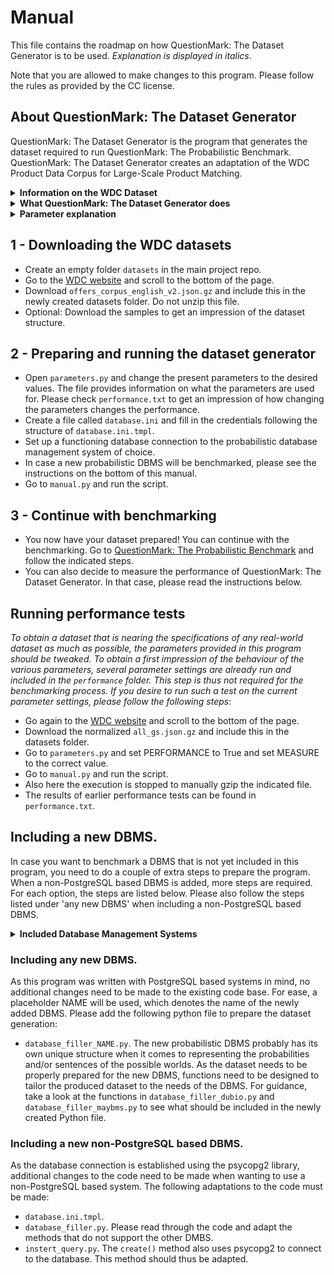 # Manual

This file contains the roadmap on how QuestionMark: The Dataset Generator
 is to be used. 
_Explanation is displayed in italics_. 

Note that you are allowed to make changes to this program. 
Please follow the rules as provided by the CC license. 

## About QuestionMark: The Dataset Generator
QuestionMark: The Dataset Generator is the program that generates the dataset required to
run QuestionMark: The Probabilistic Benchmark. QuestionMark: The Dataset Generator creates an
adaptation of the WDC Product Data Corpus for Large-Scale Product Matching. 

<details>
<summary><b>Information on the WDC Dataset</b></summary>
This benchmark uses an adaptation of the WDC Product Data Corpus and Gold Standard for Large-Scale 
Product Matching, Version 2.0 as the dataset. From this data corpus, the normalised English offers dataset is adapted 
and used for this benchmark.

The WDC dataset is a large public training dataset for product matching. It is produced by extracting schema.org product 
descriptions from 79 thousand websites, which provides 26 million product offers. The English offers subset consists of 
16 million product offers. The dataset is provided with a clustering. The 16 million product offers in the English subset 
are categorized in 10 million clusters. Each cluster contains offers of the same product found on different websites. 
There are roughly 8.5 million clusters with size 1, one million clusters with size 2, and 400.000 clusters with size 3 or 4. 
Clusters of a size greater than 80 are filtered out of the dataset, as these are likely noise. Within the English offers 
dataset, each offer is represented as a JSON object. 

To obtain a dataset suited for use in this benchmark, the English offers subset from the WDC data corpus should be adapted. 
</details>

<details>
<summary><b>What QuestionMark: The Dataset Generator does</b></summary>
<ul><li>If it is indicated that a smaller dataset will be used, this new dataset is produced first. To do this, a pseudo-random selection of offers is chosen from the dataset. This ensures that the same dataset will be produced each time the benchmark is run on a specific size.</li>
    <li>Next, this dataset is sorted and a dictionary is created for easy lookup.</li>
    <li>The offers present in the dataset are then put in blocks. For this, two blocking algorithms are available. First creating blocks reduces the time required to evaluate if offers should be put in the same cluster.</li>
    <li>After the blocks are created, all offers in a block are matched and provided with a probability score. This probability indicates the likelihood that the offer belongs in a cluster, and whether its attributes are likely the correct ones.</li>
    <li>When the clusters are created, a database representation is created and the offers are added to a probabilistic DBMS.</li></ul>
</details>

<details>
<summary><b>Parameter explanation</b></summary>
The following parameters are included in QuestionMark: The Probabilistic Benchmark. Their value can be changes in
parameters.py.
<ul><li><i>DBMS.</i> Determines into which database management system the generated dataset should be loaded and what preparatory queries need to be run.</li>
    <li><i>Dataset Size.</i> Determines the amount of offers included in the dataset. A percentage of the dataset can be determined with up to two decimal places. The offers for the new smaller dataset are pseudo-randomly chosen, so that the same dataset is returned for multiple runs. This ensures reproducibility of the results. The full dataset contains 16451499 offers. The smallest dataset that can be generated is 0.01% of the full dataset, which produces an initial dataset of 1653 offers. The final probabilistic dataset that is generated from these offers contains 11\:807 records. This value should be carefully chosen, as this influences to what extent the produced dataset imitates the data being digested by the real-world application.</li>
    <li><i>Whole Clusters.</i> Determines whether the offers chosen from the larger dataset to include in the new smaller dataset are pulled from entire clusters or not. Including entire clusters increases the uncertainty of the data.</li>
    <li><i>Word Distance Measure.</i> Determines the way the distance between two words or sentences is calculated. This measure is used during the blocking phase on the attributes determined as Blocking Key Values and on all suitable attributes during the matching phase. The implemented distance measures are Levenshtein, Jaro, Jaro-Winkler, Hamming and Jaccard. </li>
    <li><i>Blocking Key Values.</i> Determines the attributes that are included to determine the similarity of two offers during the blocking phase. Including more attributes provides a better blocking performance, but at the cost of a higher run time.</li>
    <li><i>Blocking Similarity Threshold.</i> Value between 0 and 1 that represents the distance between two offers. Evaluated offers with a distance lower than the threshold are included in the same block.</li>
    <li><i>Blocking Window Size.</i> Determines the size of the sliding window. Within a window, the distance between the first and last offer is determined. This value influences the run time. </li>
    <li><i>Maximum Block Size.</i> Poses a restriction on the block size. Increasing this value improves the performance. As the matching phase includes a calculation with factorial time complexity, this size should not exceed seven. Six is advised.</li>
    <li><i>Matching Attributes.</i> Determines the attributes that are used to determine the distance between two offers during the matching phase. Including more attributes improves the performance, but increases the run time.</li>
    <li><i>Matching Attribute Weights.</i> Determines the weight of each attribute to calculate the final distance score. This can be tweaked to improve the performance. It has no effect on the run time. </li>
    <li><i>Upper Phi and Lower Phi.</i> Determines the upper and lower threshold of the distance measure. If the distance between two offers is greater than the upper phi, the two offers are certainly not the same product. If the distance is smaller than the lower phi, the two offers are certainly the same. Increasing the gap between the values ensures less false matches or non-matches, but increases the computational complexity in later phases and during querying. A smaller gap can be used to artificially reduce the uncertainty in the dataset. This value should be carefully chosen, as this influences to what extent the produced dataset imitates the data being digested by the real-world application.</li>
</ul>
</details>


## 1 - Downloading the WDC datasets
- Create an empty folder ```datasets``` in the main project repo.
- Go to the [WDC website](https://webdatacommons.org/largescaleproductcorpus/v2/index.html) and scroll to the bottom of the page.
- Download ```offers_corpus_english_v2.json.gz``` and include this in the newly created datasets folder. Do not unzip this file.
- Optional: Download the samples to get an impression of the dataset structure.

## 2 - Preparing and running the dataset generator
- Open ```parameters.py``` and change the present parameters to the desired values. The file provides information on what the parameters are used for. Please check ```performance.txt``` to get an impression of how changing the parameters changes the performance.
- Create a file called ```database.ini``` and fill in the credentials following the structure of ```database.ini.tmpl```.
- Set up a functioning database connection to the probabilistic database management system of choice. 
- In case a new probabilistic DBMS will be benchmarked, please see the instructions on the bottom of this manual.
- Go to ```manual.py``` and run the script.

## 3 - Continue with benchmarking
- You now have your dataset prepared! You can continue with the benchmarking. Go to [QuestionMark: The Probabilistic Benchmark](https://gitlab.utwente.nl/s1981951/probabilistic-benchmark) and follow the indicated steps.
- You can also decide to measure the performance of QuestionMark: The Dataset Generator. In that case, please read the instructions below.

## Running performance tests
_To obtain a dataset that is nearing the specifications of any real-world dataset as much as possible, the parameters provided 
in this program should be tweaked. To obtain a first impression of the behaviour of the various parameters, several parameter settings
are already run and included in the ```performance``` folder. This step is thus not required for the
benchmarking process. If you desire to run such a test on the current parameter settings, 
please follow the following steps_:
- Go again to the [WDC website](http://webdatacommons.org/largescaleproductcorpus/v2/index.html) and scroll to the bottom of the page.
- Download the normalized ```all_gs.json.gz``` and include this in the datasets folder.
- Go to ```parameters.py``` and set PERFORMANCE to True and set MEASURE to the correct value.
- Go to ```manual.py``` and run the script.
- Also here the execution is stopped to manually gzip the indicated file.
- The results of earlier performance tests can be found in ```performance.txt```.

## Including a new DBMS.
In case you want to benchmark a DBMS that is not yet included in this 
program, you need to do a couple of extra steps to prepare the program. 
When a non-PostgreSQL based DBMS is added, more steps are required.
For each option, the steps are listed below. Please also follow the
steps listed under 'any new DBMS' when including a non-PostgreSQL based
DBMS.

<details>
<summary><b>Included Database Management Systems</b></summary>
<ul><li>MayBMS</li>
    <li>DuBio</li></ul>
</details>

### Including any new DBMS.
As this program was written with PostgreSQL based systems in mind, 
no additional changes need to be made to the existing code base. For ease, a
placeholder NAME will be used, which denotes the name of the newly added DBMS.
Please add the following python file to prepare the dataset generation:
- ```database_filler_NAME.py```. The new probabilistic DBMS probably has its own unique structure when it comes to representing the probabilities and/or sentences of the possible worlds. As the dataset needs to be properly prepared for the new DBMS, functions need to be designed to tailor the produced dataset to the needs of the DBMS. For guidance, take a look at the functions in ```database_filler_dubio.py``` and ```database_filler_maybms.py``` to see what should be included in the newly created Python file.

### Including a new non-PostgreSQL based DBMS. 
As the database connection is established using the psycopg2 library, additional changes
to the code need to be made when wanting to use a non-PostgreSQL based system. 
The following adaptations to the code must be made:
- ```database.ini.tmpl```.
- ```database_filler.py```. Please read through the code and adapt the methods that do not support the other DMBS.
- ```instert_query.py```. The ```create()``` method also uses psycopg2 to connect to the database. This method should thus be adapted.


